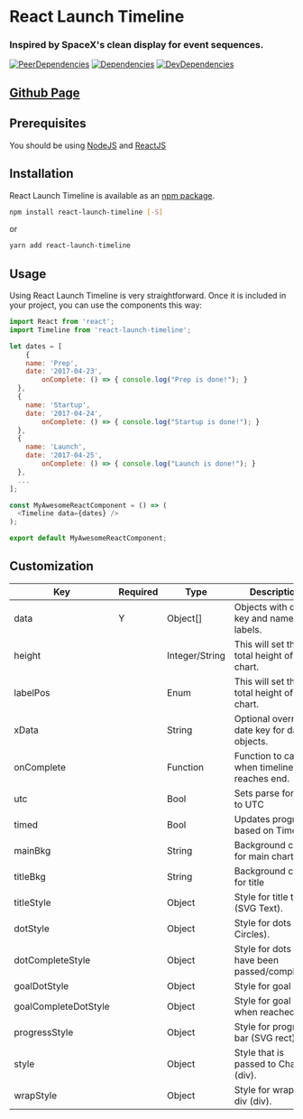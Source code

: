# React Launch Timeline

### Inspired by SpaceX's clean display for event sequences.

[![PeerDependencies](https://img.shields.io/david/peer/michaellyons/react-launch-timeline.svg?style=flat-square)](https://david-dm.org/michaellyons/react-launch-timeline#info=peerDependencies&view=list)
[![Dependencies](https://img.shields.io/david/michaellyons/react-launch-timeline.svg?style=flat-square)](https://david-dm.org/michaellyons/react-launch-timeline)
[![DevDependencies](https://img.shields.io/david/dev/michaellyons/react-launch-timeline.svg?style=flat-square)](https://david-dm.org/michaellyons/react-launch-timeline#info=devDependencies&view=list)

## [Github Page](https://michaellyons.github.io/react-launch-timeline)

## Prerequisites

You should be using [NodeJS](https://www.nodejs.org) and [ReactJS](https://facebook.github.io/react/)

## Installation

React Launch Timeline is available as an [npm package](https://www.npmjs.org/package/react-launch-timeline).
```sh
npm install react-launch-timeline [-S]
```
or

```sh
yarn add react-launch-timeline
```

## Usage

Using React Launch Timeline is very straightforward. Once it is included in your project, you can use the components this way:

```js
import React from 'react';
import Timeline from 'react-launch-timeline';

let dates = [
	{
    name: 'Prep',
    date: '2017-04-23',
		onComplete: () => { console.log("Prep is done!"); }
  },
  {
    name: 'Startup',
    date: '2017-04-24',
		onComplete: () => { console.log("Startup is done!"); }
  },
  {
    name: 'Launch',
    date: '2017-04-25',
		onComplete: () => { console.log("Launch is done!"); }
  },
  ...
];

const MyAwesomeReactComponent = () => (
  <Timeline data={dates} />
);

export default MyAwesomeReactComponent;
```

## Customization

Key | Required | Type | Description
----- | ----- |  ----- | -----
data | Y | Object[] | Objects with date key and name for labels.
height | | Integer/String | This will set the total height of the chart.
labelPos | | Enum | This will set the total height of the chart.
xData | | String | Optional override date key for data objects.
onComplete | | Function | Function to call when timeline reaches end.
utc | | Bool | Sets parse format to UTC
timed | | Bool | Updates progress based on Time
mainBkg | | String | Background color for main chart area
titleBkg | | String | Background color for title
titleStyle |  | Object | Style for title text (SVG Text).
dotStyle |  | Object | Style for dots (SVG Circles).
dotCompleteStyle |  | Object | Style for dots that have been passed/completed.
goalDotStyle |  | Object | Style for goal Dot.
goalCompleteDotStyle |  | Object | Style for goal Dot when reached.
progressStyle |  | Object | Style for progress bar (SVG rect)
style |  | Object | Style that is passed to Chart (div).
wrapStyle |  | Object | Style for wrapper div (div).
